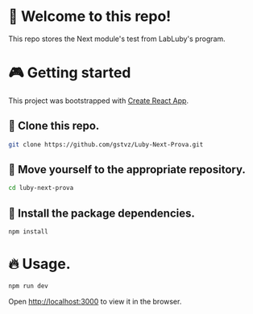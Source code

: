 # 👋 Welcome to this repo!
This repo stores the Next module's test from LabLuby's program.

# 🎮 Getting started
This project was bootstrapped with [Create React App](https://github.com/facebook/create-react-app).

## 🧬 Clone this repo.
```bash
git clone https://github.com/gstvz/Luby-Next-Prova.git
```

## 📂 Move yourself to the appropriate repository.
```bash
cd luby-next-prova
```

## 🎉 Install the package dependencies.
```bash
npm install
```

# 🔥 Usage.
```bash
npm run dev
```

Open [http://localhost:3000](http://localhost:3000) to view it in the browser.
